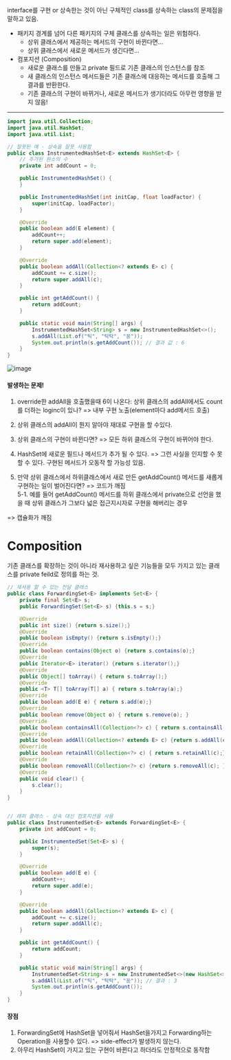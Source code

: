 interface를 구현 or 상속한는 것이 아닌 구체적인 class를 상속하는 class의 문제점을 말하고 있음.  

* 패키지 경계를 넘어 다른 패키지의 구체 클래스를 상속하는 일은 위험하다. 
  * 상위 클래스에서 제공하는 메서드의 구현이 바뀐다면...
  * 상위 클래스에서 새로운 메서드가 생긴다면...
* 컴포지션 (Composition)
  * 새로운 클래스를 만들고 private 필드로 기존 클래스의 인스턴스를 참조
  * 새 클래스의 인스턴스 메서드들은 기존 클래스에 대응하는 메서드를 호출해 그 결과를 반환한다.
  * 기존 클래스의 구현이 바뀌거나, 새로운 메서드가 생기더라도 아무런 영향을 받지 않음!  

<hr>



``` java
import java.util.Collection;
import java.util.HashSet;
import java.util.List;

// 잘못된 예 - 상속을 잘못 사용함
public class InstrumentedHashSet<E> extends HashSet<E> {
    // 추가된 원소의 수
    private int addCount = 0;

    public InstrumentedHashSet() {
    }

    public InstrumentedHashSet(int initCap, float loadFactor) {
        super(initCap, loadFactor);
    }

    @Override
    public boolean add(E element) {
        addCount++;
        return super.add(element);
    }

    @Override
    public boolean addAll(Collection<? extends E> c) {
        addCount += c.size();
        return super.addAll(c);
    }

    public int getAddCount() {
        return addCount;
    }

    public static void main(String[] args) {
        InstrumentedHashSet<String> s = new InstrumentedHashSet<>();
        s.addAll(List.of("틱", "탁탁", "꽁"));
        System.out.println(s.getAddCount()); // 결과 값 : 6
    }
}

```   

![image](https://user-images.githubusercontent.com/67637716/225830248-06cfd581-4222-44b2-8343-4765928d514f.png)  


#### 발생하는 문제!
1. override한 addAll을 호출했을때 6이 나온다: 상위 클래스의 addAll에서도 count를 더하는 loginc이 있나? => 내부 구현 노출(element마다 add메서드 호출)    
2. 상위 클래스의 addAll이 뭔지 알아야 재대로 구현을 할 수있다.  
3. 상위 클래스의 구현이 바뀐다면? => 모든 하위 클래스의 구현이 바뀌어야 한다. 

4. HashSet에 새로운 필드나 메서드가 추가 될 수 있다. => 그런 사실을 인지할 수 못할 수 있다. 구현된 메서드가 오동작 할 가능성 있음.    
5. 만약 상위 클래스에서 하위클래스에서 새로 만든 getAddCount() 메서드를 새롭게 구현하는 일이 벌어진다면?  => 코드가 깨짐  
  5-1. 예를 들어 getAddCount() 메서드를 하위 클래스에서 private으로 선언을 했을 때 상위 클래스가 그보다 넓은 접근지시자로 구현을 해버리는 경우  
  
  
=> 캡슐화가 깨짐  


# Composition
기존 클래스를 확장하는 것이 아니라 재사용하고 싶은 기능들을 모두 가지고 있는 클래스를 private feild로 정의를 하는 것.  

``` java
// 재사용 할 수 있는 전달 클래스
public class ForwardingSet<E> implements Set<E> {
    private final Set<E> s;
    public ForwardingSet(Set<E> s) {this.s = s;}

    @Override
    public int size() {return s.size();}
    @Override
    public boolean isEmpty() {return s.isEmpty();}
    @Override
    public boolean contains(Object o) {return s.contains(o);}
    @Override
    public Iterator<E> iterator() {return s.iterator();}
    @Override
    public Object[] toArray() { return s.toArray();}
    @Override
    public <T> T[] toArray(T[] a) { return s.toArray(a);}
    @Override
    public boolean add(E e) { return s.add(e);}
    @Override
    public boolean remove(Object o) { return s.remove(o); }
    @Override
    public boolean containsAll(Collection<?> c) { return s.containsAll(c);}
    @Override
    public boolean addAll(Collection<? extends E> c) {return s.addAll(c); }
    @Override
    public boolean retainAll(Collection<?> c) { return s.retainAll(c);}
    @Override
    public boolean removeAll(Collection<?> c) {return s.removeAll(c); }
    @Override
    public void clear() {
        s.clear();
    }
}


// 래퍼 클래스 - 상속 대신 컴포지션을 사용
public class InstrumentedSet<E> extends ForwardingSet<E> {
    private int addCount = 0;

    public InstrumentedSet(Set<E> s) {
        super(s);
    }

    @Override
    public boolean add(E e) {
        addCount++;
        return super.add(e);
    }

    @Override
    public boolean addAll(Collection<? extends E> c) {
        addCount += c.size();
        return super.addAll(c);
    }

    public int getAddCount() {
        return addCount;
    }

    public static void main(String[] args) {
        InstrumentedSet<String> s = new InstrumentedSet<>(new HashSet<>());
        s.addAll(List.of("틱", "탁탁", "꽁")); // 결과 : 3
        System.out.println(s.getAddCount());
    }
}


```    

#### 장점
1. ForwardingSet에 HashSet을 넣어줘서 HashSet을가지고 Forwarding하는 Operation을 사용할수 있다. => side-effect가 발생하지 않는다.
2. 아무리 HashSet이 가지고 있는 구현이 바뀐다고 하더라도 안정적으로 동작함  

